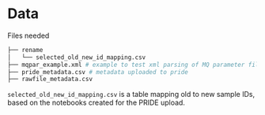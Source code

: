 # Data

Files needed

```bash
├── rename
│   └── selected_old_new_id_mapping.csv
├── mqpar_example.xml # example to test xml parsing of MQ parameter file
├── pride_metadata.csv # metadata uploaded to pride
├── rawfile_metadata.csv
```

`selected_old_new_id_mapping.csv` is a table mapping old to new sample IDs, based on the notebooks
created for the PRIDE upload.